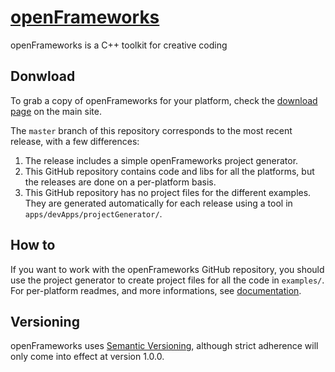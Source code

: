 [openFrameworks](http://openframeworks.cc/)
================
openFrameworks is a C++ toolkit for creative coding

Donwload
--------
To grab a copy of openFrameworks for your platform, check the [download page](http://openframeworks.cc/download) on the main site.  
 
The `master` branch of this repository corresponds to the most recent release, with a few differences:  

1. The release includes a simple openFrameworks project generator.
2. This GitHub repository contains code and libs for all the platforms, but the releases are done on a per-platform basis.
3. This GitHub repository has no project files for the different examples. They are generated automatically for each release using a tool in `apps/devApps/projectGenerator/`.

How to
------
If you want to work with the openFrameworks GitHub repository, you should use the project generator to create project files for all the code in `examples/`.  
For per-platform readmes, and more informations, see [documentation](docs/TOC.md).

Versioning
----------
openFrameworks uses [Semantic Versioning](http://semver.org/), although strict adherence will only come into effect at version 1.0.0.
